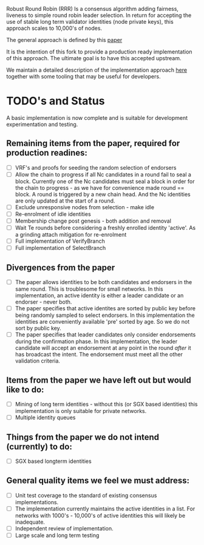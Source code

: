 Robust Round Robin (RRR) Is a consensus algorithm adding fairness, liveness to
simple round robin leader selection. In return for accepting the use of stable
long term validator identities (node private keys), this approach scales to
10,000's of nodes.

The general approach is defined by this [paper](https://arxiv.org/pdf/1804.07391.pdf)

It is the intention of this fork to provide a production ready implementation
of this approach. The ultimate goal is to have this accepted upstream.

We maintain a detailed description of the implementation approach 
[here](https://github.com/RobustRoundRobin/devclutter/blob/main/RRR-spec.md)
together with some tooling that may be useful for developers.

# TODO's and Status

A basic implementation is now complete and is suitable for development
experimentation and testing.

## Remaining items from the paper, required for production readines:

* [ ] VRF's and proofs for seeding the random selection of endorsers
* [ ] Allow the chain to progress if all Nc candidates in a round fail to
      seal a block. Currently one of the Nc candidates must seal a block in
      order for the chain to progress - as we have for convenience made round ==
      block. A round is triggered by a new chain head. And the Nc identities
      are only updated at the start of a round.
* [ ] Exclude unresponsive nodes from selection - make idle
* [ ] Re-enrolment of idle identities
* [ ] Membership change post genesis - both addition and removal
* [ ] Wait Te rounds before considering a freshly enrolled identity 'active'.
      As a grinding attach mitigation for re-enrolment
* [ ] Full implementation of VerifyBranch
* [ ] Full implementation of SelectBranch

## Divergences from the paper

* [ ] The paper allows identities to be both candidates and endorsers in the
      same round. This is troublesome for small networks. In this
      implementation, an active identity is either a leader candidate or an
      endorser - never both.
* [ ] The paper specifies that active identites are sorted by public key before
      being randomly sampled to select endorsers. In this implementation the
      identities are conveniently available 'pre' sorted by age. So we do not
      sort by public key.
* [ ] The paper specifies that leader candidates only consider endorsements
      during the confirmation phase. In this implementation, the leader
      candidate will accept an endorsement at any point in the round *after* it
      has broadcast the intent. The endorsement must meet all the other
      validation criteria.

## Items from the paper we have left out but would like to do:

* [ ] Mining of long term identities - without this (or SGX based identities)
      this implementation is only suitable for private networks.
* [ ] Multiple identity queues

## Things from the paper we do not intend (currently) to do:

* [ ] SGX based longterm identities

## General quality items we feel we must address:

* [ ] Unit test coverage to the standard of existing consensus implementations.
* [ ] The implementation currently maintains the active identities in a list.
      For networks with 1000's - 10,000's of active identities this will likely
      be inadequate.
* [ ] Independent review of implementation.
* [ ] Large scale and long term testing
